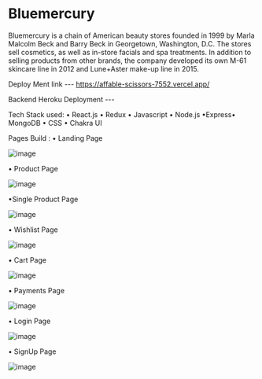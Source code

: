 # Bluemercury
Bluemercury is a chain of American beauty stores founded in 1999 by Marla Malcolm Beck and Barry Beck in Georgetown, Washington, D.C. The stores sell cosmetics, as well as in-store facials and spa treatments. In addition to selling products from other brands, the company developed its own M-61 skincare line in 2012 and Lune+Aster make-up line in 2015.

Deploy Ment link --- https://affable-scissors-7552.vercel.app/


Backend Heroku Deployment --- 

Tech Stack used: • React.js • Redux • Javascript • Node.js  •Express• MongoDB • CSS • Chakra UI 


Pages Build : • Landing Page

![image](https://user-images.githubusercontent.com/97448096/189687099-33547923-e6aa-4f4d-8f83-1f3b6746c982.png)


• Product Page

![image](https://user-images.githubusercontent.com/97448096/189687269-36c8af87-f6e1-4002-b37c-3e93a444d91e.png)


•Single Product Page

![image](https://user-images.githubusercontent.com/97448096/189687384-da8945d3-2e6b-4b8f-9534-dab2c0c42dcc.png)


• Wishlist Page

![image](https://user-images.githubusercontent.com/97448096/189687596-7c595d1d-1a5d-4bc1-ba53-561b75d2825a.png)


• Cart Page

![image](https://user-images.githubusercontent.com/97448096/189688053-6c1c2ca9-463b-474e-8100-ab055f685e5d.png)


• Payments Page

![image](https://user-images.githubusercontent.com/97448096/189688191-a4288f05-e879-414d-9a59-c4c7edaa4663.png)



• Login Page

![image](https://user-images.githubusercontent.com/97448096/189688357-9cc0750a-95ff-4bd0-84b1-2c09262d5a18.png)


• SignUp Page

![image](https://user-images.githubusercontent.com/97448096/189688539-ffefe76d-6a92-47cd-83bc-429d0f11e942.png)



